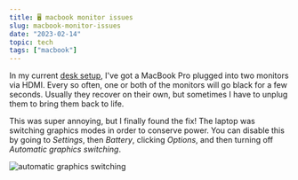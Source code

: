 ```yaml
---
title: 🖥️ macbook monitor issues
slug: macbook-monitor-issues
date: "2023-02-14"
topic: tech
tags: ["macbook"]
---
```


In my current [desk setup][uses], I've got a MacBook Pro plugged into two monitors via HDMI. Every so often, one or both of the monitors will go black for a few seconds. Usually they recover on their own, but sometimes I have to unplug them to bring them back to life.

This was super annoying, but I finally found the fix! The laptop was switching graphics modes in order to conserve power. You can disable this by going to _Settings_, then _Battery_, clicking _Options_, and then turning off _Automatic graphics switching_.

![automatic graphics switching][graphics-switching]

[uses]: https://bradgarropy.com/uses
[graphics-switching]: https://res.cloudinary.com/bradgarropy/image/upload/f_auto,q_auto/bradgarropy.com/posts/graphics-switching.png
